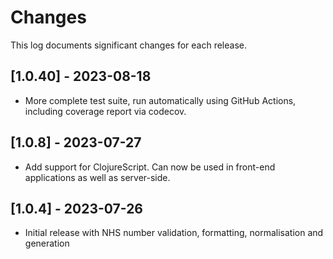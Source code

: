 # Changes

This log documents significant changes for each release.

## [1.0.40] - 2023-08-18

* More complete test suite, run automatically using GitHub Actions, including coverage report via codecov.

## [1.0.8] - 2023-07-27

* Add support for ClojureScript. Can now be used in front-end applications 
as well as server-side.

## [1.0.4] - 2023-07-26

* Initial release with NHS number validation, formatting, normalisation and 
generation